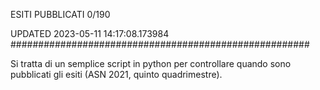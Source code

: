 ESITI PUBBLICATI 0/190 

UPDATED 2023-05-11 14:17:08.173984
######################################################

Si tratta di un semplice script in python per controllare quando sono pubblicati gli esiti (ASN 2021, quinto quadrimestre).

